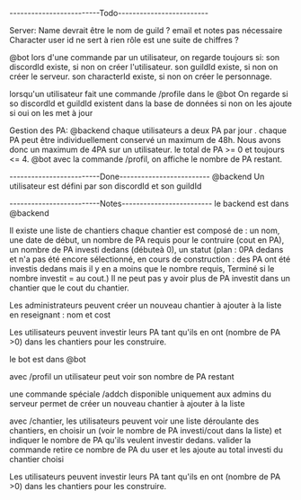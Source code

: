 -------------------------Todo-------------------------

Server:
Name devrait être le nom de guild ?
email et notes pas nécessaire
Character user id ne sert à rien
rôle est une suite de chiffres ? 

@bot
lors d'une commande par un utilisateur, on regarde toujours si:
son discordId existe, si non on créer l'utilisateur.
son guildId existe, si non on créer le serveur.
son characterId existe, si non on créer le personnage.

lorsqu'un utilisateur fait une commande /profile dans le @bot
On regarde si so discordId et guildId existent dans la base de données
si non on les ajoute
si oui on les met à jour

Gestion des PA:
@backend
chaque utilisateurs a deux PA par jour .
chaque PA peut être individuellement conservé un maximum de 48h.
Nous avons donc un maximum de 4PA sur un utilisateur.
le total de PA >= 0 et toujours <= 4.
@bot
avec la commande /profil, on affiche le nombre de PA restant.

-------------------------Done-------------------------
@backend
Un utilisateur est défini par son discordId et son guildId

-------------------------Notes-------------------------
le backend est dans @backend

Il existe une liste de chantiers
chaque chantier est composé de :
un nom, une date de début, un nombre de PA requis pour le contruire (cout en PA), un nombre de PA investi dedans (débuteà 0), un statut (plan : 0PA dedans et n'a pas été encore sélectionné, en cours de construction : des PA ont été investis dedans mais il y en a moins que le nombre requis, Terminé si le nombre investit = au cout.)
Il ne peut pas y avoir plus de PA investit dans un chantier que le cout du chantier.

Les administrateurs peuvent créer un nouveau chantier à ajouter à la liste en reseignant :
nom et cost

Les utilisateurs peuvent investir leurs PA tant qu'ils en ont (nombre de PA >0) dans les chantiers pour les construire.

le bot est dans @bot

avec /profil un utilisateur peut voir son nombre de PA restant

une commande spéciale /addch disponible uniquement aux admins du serveur permet de créer un nouveau chantier à ajouter à la liste

avec /chantier, les utilisateurs peuvent voir une liste déroulante des chantiers, en choisir un (voir le nombre de PA investi/cout dans la liste) et indiquer le nombre de PA qu'ils veulent investir dedans.
valider la commande retire ce nombre de PA du user et les ajoute au total investi du chantier choisi

Les utilisateurs peuvent investir leurs PA tant qu'ils en ont (nombre de PA >0) dans les chantiers pour les construire.
